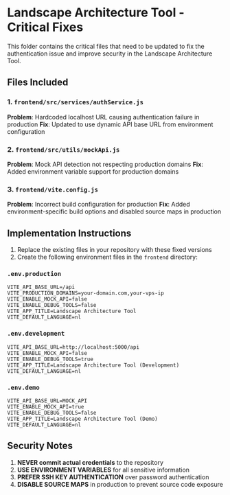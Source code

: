 # Landscape Architecture Tool - Critical Fixes

This folder contains the critical files that need to be updated to fix the authentication issue and improve security in the Landscape Architecture Tool.

## Files Included

### 1. `frontend/src/services/authService.js`
**Problem**: Hardcoded localhost URL causing authentication failure in production
**Fix**: Updated to use dynamic API base URL from environment configuration

### 2. `frontend/src/utils/mockApi.js`
**Problem**: Mock API detection not respecting production domains
**Fix**: Added environment variable support for production domains

### 3. `frontend/vite.config.js`
**Problem**: Incorrect build configuration for production
**Fix**: Added environment-specific build options and disabled source maps in production

## Implementation Instructions

1. Replace the existing files in your repository with these fixed versions
2. Create the following environment files in the `frontend` directory:

### `.env.production`
```
VITE_API_BASE_URL=/api
VITE_PRODUCTION_DOMAINS=your-domain.com,your-vps-ip
VITE_ENABLE_MOCK_API=false
VITE_ENABLE_DEBUG_TOOLS=false
VITE_APP_TITLE=Landscape Architecture Tool
VITE_DEFAULT_LANGUAGE=nl
```

### `.env.development`
```
VITE_API_BASE_URL=http://localhost:5000/api
VITE_ENABLE_MOCK_API=false
VITE_ENABLE_DEBUG_TOOLS=true
VITE_APP_TITLE=Landscape Architecture Tool (Development)
VITE_DEFAULT_LANGUAGE=nl
```

### `.env.demo`
```
VITE_API_BASE_URL=MOCK_API
VITE_ENABLE_MOCK_API=true
VITE_ENABLE_DEBUG_TOOLS=false
VITE_APP_TITLE=Landscape Architecture Tool (Demo)
VITE_DEFAULT_LANGUAGE=nl
```

## Security Notes

1. **NEVER commit actual credentials** to the repository
2. **USE ENVIRONMENT VARIABLES** for all sensitive information
3. **PREFER SSH KEY AUTHENTICATION** over password authentication
4. **DISABLE SOURCE MAPS** in production to prevent source code exposure
